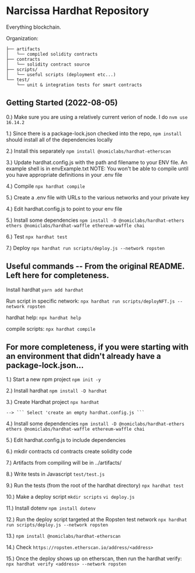 # Narcissa Hardhat Repository

Everything blockchain.

Organization:

```
├── artifacts
│   └── compiled solidity contracts
├── contracts
│   └── solidity contract source
├── scripts/
│   └── useful scripts (deployment etc...)
└── test/
    └── unit & integration tests for smart contracts
```

## Getting Started (2022-08-05)

0.) Make sure you are using a relatively current verion of 
    node.  I do ```nvm use 16.14.2```

1.) Since there is a package-lock.json checked into the repo,
    ```npm install```  should install all of the dependencies locally

2.) Install this separately
    ```npm install @nomiclabs/hardhat-etherscan``` 

3.) Update hardhat.config.js with the path and filename
    to your ENV file.  An example shell is in envExample.txt
    NOTE:  You won't be able to compile until you have 
    appropriate definitions in your .env file

4.) Compile
    ```npx hardhat compile```

5.) Create a .env file with URLs to the various networks
    and your private key

4.) Edit hardhat.config.js to point to your env file

5.) Install some dependencies
    ```npm install -D @nomiclabs/hardhat-ethers ethers @nomiclabs/hardhat-waffle ethereum-waffle chai```

6.) Test
    ```npx hardhat test```

7.) Deploy
     ```npx hardhat run scripts/deploy.js --network ropsten``` 

## Useful commands -- From the original README. Left here for completeness.

Install hardhat ```yarn add hardhat```

Run script in specific network: `npx hardhat run scripts/deployNFT.js --network ropsten`

hardhat help: `npx hardhat help`

compile scripts: `npx hardhat compile`

## For more completeness, if you were starting with an environment that didn't already have a package-lock.json... 

1.) Start a new npm project
`npm init -y`

2.) Install hardhat
`npm install -D hardhat`

3.) Create Hardhat project
`npx hardhat`

    --> ``` Select 'create an empty hardhat.config.js ```

4.) Install some dependencies
`npm install -D @nomiclabs/hardhat-ethers ethers @nomiclabs/hardhat-waffle ethereum-waffle chai`

5.) Edit hardhat.config.js to include dependencies

6.) mkdir contracts
    cd contracts
    create solidity code
    
7.) Artifacts from compiling will be in 
    ../artifacts/

8.) Write tests in Javascript
    ```test/test.js```

9.) Run the tests (from the root of the hardhat directory)
     ```npx hardhat test```

10.) Make a deploy script
     ```mkdir scripts```
     ```vi deploy.js```

11.) Install dotenv
     ```npm install dotenv```

12.) Run the deploy script targeted at the Ropsten test network
     ```npx hardhat run scripts/deploy.js --network ropsten``` 

13.) ```npm install @nomiclabs/hardhat-etherscan``` 

14.) Check ```https://ropsten.etherscan.io/address/<address>```

15.) Once the deploy shows up on etherscan, then run the hardhat verify:
    ```npx hardhat verify <address> --network ropsten```
